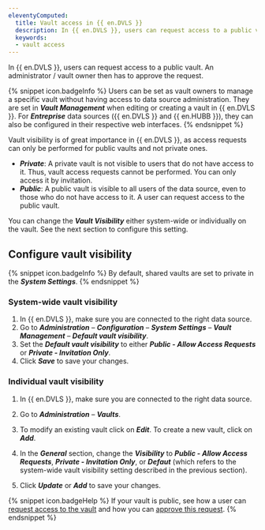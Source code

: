 ```yaml
---
eleventyComputed:
  title: Vault access in {{ en.DVLS }}
  description: In {{ en.DVLS }}, users can request access to a public vault. An administrator / vault owner then has to approve the request.
  keywords:
  - vault access
---
```

In {{ en.DVLS }}, users can request access to a public vault. An administrator / vault owner then has to approve the request.

{% snippet icon.badgeInfo %}
Users can be set as vault owners to manage a specific vault without having access to data source administration. They are set in ***Vault Management*** when editing or creating a vault in {{ en.DVLS }}. For ***Entreprise*** data sources ({{ en.DVLS }} and {{ en.HUBB }}), they can also be configured in their respective web interfaces.
{% endsnippet %}

Vault visibility is of great importance in {{ en.DVLS }}, as access requests can only be performed for public vaults and not private ones.
* ***Private***: A private vault is not visible to users that do not have access to it. Thus, vault access requests cannot be performed. You can only access it by invitation.
* ***Public***: A public vault is visible to all users of the data source, even to those who do not have access to it. A user can request access to the public vault.

You can change the ***Vault Visibility*** either system-wide or individually on the vault. See the next section to configure this setting.

## Configure vault visibility

{% snippet icon.badgeInfo %} 
By default, shared vaults are set to private in the ***System Settings***.
{% endsnippet %}

### System-wide vault visibility

1. In {{ en.DVLS }}, make sure you are connected to the right data source.
1. Go to ***Administration*** – ***Configuration*** – ***System Settings*** – ***Vault Management*** – ***Default vault visibility***.
1. Set the ***Default vault visibility*** to either ***Public - Allow Access Requests*** or ***Private - Invitation Only***.
1. Click ***Save*** to save your changes.  

### Individual vault visibility

1. In {{ en.DVLS }}, make sure you are connected to the right data source.
1. Go to ***Administration*** – ***Vaults***.
1. To modify an existing vault click on ***Edit***. To create a new vault, click on ***Add***.  

1. In the ***General*** section, change the ***Visibility*** to ***Public - Allow Access Requests***, ***Private - Invitation Only***, or ***Defaut*** (which refers to the system-wide vault visibility setting described in the previous section).
1. Click ***Update*** or ***Add*** to save your changes.

{% snippet icon.badgeHelp %}
If your vault is public, see how a user can [request access to the vault](/server/web-interface/vault-access/request-vault-access) and how you can [approve this request](/server/web-interface/vault-access/approve-vault-access).
{% endsnippet %}
